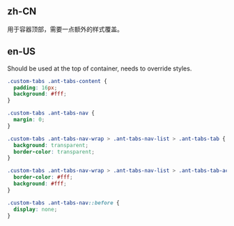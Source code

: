 ## zh-CN

用于容器顶部，需要一点额外的样式覆盖。

## en-US

Should be used at the top of container, needs to override styles.

```css
.custom-tabs .ant-tabs-content {
  padding: 16px;
  background: #fff;
}

.custom-tabs .ant-tabs-nav {
  margin: 0;
}

.custom-tabs .ant-tabs-nav-wrap > .ant-tabs-nav-list > .ant-tabs-tab {
  background: transparent;
  border-color: transparent;
}

.custom-tabs .ant-tabs-nav-wrap > .ant-tabs-nav-list > .ant-tabs-tab-active {
  border-color: #fff;
  background: #fff;
}

.custom-tabs .ant-tabs-nav::before {
  display: none;
}
```
